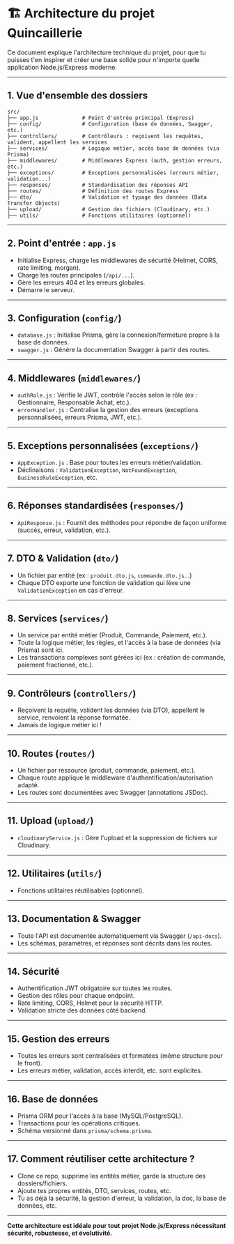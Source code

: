 # 🏗️ Architecture du projet Quincaillerie

Ce document explique l'architecture technique du projet, pour que tu puisses t'en inspirer et créer une base solide pour n'importe quelle application Node.js/Express moderne.

---

## 1. Vue d'ensemble des dossiers

```
src/
├── app.js              # Point d'entrée principal (Express)
├── config/             # Configuration (base de données, Swagger, etc.)
├── controllers/        # Contrôleurs : reçoivent les requêtes, valident, appellent les services
├── services/           # Logique métier, accès base de données (via Prisma)
├── middlewares/        # Middlewares Express (auth, gestion erreurs, etc.)
├── exceptions/         # Exceptions personnalisées (erreurs métier, validation...)
├── responses/          # Standardisation des réponses API
├── routes/             # Définition des routes Express
├── dto/                # Validation et typage des données (Data Transfer Objects)
├── upload/             # Gestion des fichiers (Cloudinary, etc.)
├── utils/              # Fonctions utilitaires (optionnel)
```

---

## 2. Point d'entrée : `app.js`
- Initialise Express, charge les middlewares de sécurité (Helmet, CORS, rate limiting, morgan).
- Charge les routes principales (`/api/...`).
- Gère les erreurs 404 et les erreurs globales.
- Démarre le serveur.

---

## 3. Configuration (`config/`)
- `database.js` : Initialise Prisma, gère la connexion/fermeture propre à la base de données.
- `swagger.js` : Génère la documentation Swagger à partir des routes.

---

## 4. Middlewares (`middlewares/`)
- `authRole.js` : Vérifie le JWT, contrôle l'accès selon le rôle (ex : Gestionnaire, Responsable Achat, etc.).
- `errorHandler.js` : Centralise la gestion des erreurs (exceptions personnalisées, erreurs Prisma, JWT, etc.).

---

## 5. Exceptions personnalisées (`exceptions/`)
- `AppException.js` : Base pour toutes les erreurs métier/validation.
- Déclinaisons : `ValidationException`, `NotFoundException`, `BusinessRuleException`, etc.

---

## 6. Réponses standardisées (`responses/`)
- `ApiResponse.js` : Fournit des méthodes pour répondre de façon uniforme (succès, erreur, validation, etc.).

---

## 7. DTO & Validation (`dto/`)
- Un fichier par entité (ex : `produit.dto.js`, `commande.dto.js`...)
- Chaque DTO exporte une fonction de validation qui lève une `ValidationException` en cas d'erreur.

---

## 8. Services (`services/`)
- Un service par entité métier (Produit, Commande, Paiement, etc.).
- Toute la logique métier, les règles, et l'accès à la base de données (via Prisma) sont ici.
- Les transactions complexes sont gérées ici (ex : création de commande, paiement fractionné, etc.).

---

## 9. Contrôleurs (`controllers/`)
- Reçoivent la requête, valident les données (via DTO), appellent le service, renvoient la réponse formatée.
- Jamais de logique métier ici !

---

## 10. Routes (`routes/`)
- Un fichier par ressource (produit, commande, paiement, etc.).
- Chaque route applique le middleware d'authentification/autorisation adapté.
- Les routes sont documentées avec Swagger (annotations JSDoc).

---

## 11. Upload (`upload/`)
- `cloudinaryService.js` : Gère l'upload et la suppression de fichiers sur Cloudinary.

---

## 12. Utilitaires (`utils/`)
- Fonctions utilitaires réutilisables (optionnel).

---

## 13. Documentation & Swagger
- Toute l'API est documentée automatiquement via Swagger (`/api-docs`).
- Les schémas, paramètres, et réponses sont décrits dans les routes.

---

## 14. Sécurité
- Authentification JWT obligatoire sur toutes les routes.
- Gestion des rôles pour chaque endpoint.
- Rate limiting, CORS, Helmet pour la sécurité HTTP.
- Validation stricte des données côté backend.

---

## 15. Gestion des erreurs
- Toutes les erreurs sont centralisées et formatées (même structure pour le front).
- Les erreurs métier, validation, accès interdit, etc. sont explicites.

---

## 16. Base de données
- Prisma ORM pour l'accès à la base (MySQL/PostgreSQL).
- Transactions pour les opérations critiques.
- Schéma versionné dans `prisma/schema.prisma`.

---

## 17. Comment réutiliser cette architecture ?
- Clone ce repo, supprime les entités métier, garde la structure des dossiers/fichiers.
- Ajoute tes propres entités, DTO, services, routes, etc.
- Tu as déjà la sécurité, la gestion d'erreur, la validation, la doc, la base de données, etc.

---

**Cette architecture est idéale pour tout projet Node.js/Express nécessitant sécurité, robustesse, et évolutivité.** 